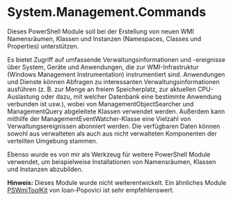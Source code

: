 # System.Management.Commands
Dieses PowerShell Module soll bei der Erstellung von neuen WMI Namensräumen, Klassen und Instanzen (Namespaces, Classes und Properties) unterstützen.

Es bietet Zugriff auf umfassende Verwaltungsinformationen und -ereignisse über System, Geräte und Anwendungen, die zur WMI-Infrastruktur (Windows Management Instrumentation) instrumentiert sind. Anwendungen und Dienste können Abfragen zu interessanten Verwaltungsinformationen ausführen (z. B. zur Menge an freiem Speicherplatz, zur aktuellen CPU-Auslastung oder dazu, mit welcher Datenbank eine bestimmte Anwendung verbunden ist usw.), wobei von ManagementObjectSearcher und ManagementQuery abgeleitete Klassen verwendet werden. Außerdem kann mithilfe der ManagementEventWatcher-Klasse eine Vielzahl von Verwaltungsereignissen abonniert werden. Die verfügbaren Daten können sowohl aus verwalteten als auch aus nicht verwalteten Komponenten der verteilten Umgebung stammen.

Ebenso wurde es von mir als Werkzeug für weitere PowerShell Module verwendet, um beispielweise Installationen von Namensräumen, Klassen und Instanzen abzubilden.

**Hinweis:** Dieses Module wurde nicht weiterentwickelt. Ein ähnliches Module [PSWmiToolKit](https://github.com/Ioan-Popovici/PSWmiToolKit) von Ioan-Popovici ist sehr empfehlenswert.
